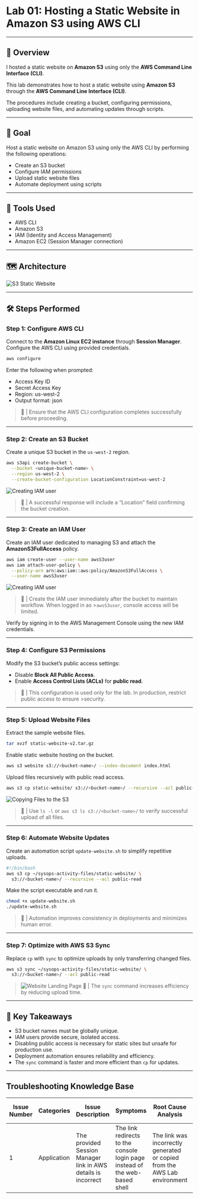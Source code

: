 # Lab 01: Hosting a Static Website in Amazon S3 using AWS CLI

---

## 📘 Overview

I hosted a static website on **Amazon S3** using only the **AWS Command Line Interface (CLI)**.

This lab demonstrates how to host a static website using **Amazon S3** through the **AWS Command Line Interface (CLI)**.

The procedures include creating a bucket, configuring permissions, uploading website files, and automating updates through scripts.

---

## 🎯 Goal

Host a static website on Amazon S3 using only the AWS CLI by performing the following operations:

- Create an S3 bucket  
- Configure IAM permissions  
- Upload static website files  
- Automate deployment using scripts

---

## 🧰 Tools Used

- AWS CLI  
- Amazon S3  
- IAM (Identity and Access Management)  
- Amazon EC2 (Session Manager connection)

---

## 🗺️ Architecture

![S3 Static Website](screenshots/Architecture.png)

---

## 🛠️ Steps Performed

### Step 1: Configure AWS CLI

Connect to the **Amazon Linux EC2 instance** through **Session Manager**. Configure the AWS CLI using provided credentials.

```bash
aws configure
```

Enter the following when prompted:

- Access Key ID  
- Secret Access Key  
- Region: us-west-2  
- Output format: json  

>📌 | Ensure that the AWS CLI configuration completes successfully before proceeding.

---

### Step 2: Create an S3 Bucket

Create a unique S3 bucket in the `us-west-2` region.

```bash
aws s3api create-bucket \
  --bucket <unique-bucket-name> \
  --region us-west-2 \
  --create-bucket-configuration LocationConstraint=us-west-2
```
![Creating IAM user](screenshots/create-s3.png)
>📌 | A successful response will include a “Location” field confirming the bucket creation.

---

### Step 3: Create an IAM User

Create an IAM user dedicated to managing S3 and attach the **AmazonS3FullAccess** policy.

```bash
aws iam create-user --user-name awsS3user
aws iam attach-user-policy \
  --policy-arn arn:aws:iam::aws:policy/AmazonS3FullAccess \
  --user-name awsS3user
```
![Creating IAM user](screenshots/create-iam.png)
>📌 | Create the IAM user immediately after the bucket to maintain workflow. When logged in as >`awsS3user`, console access will be limited.

Verify by signing in to the AWS Management Console using the new IAM credentials.

---

### Step 4: Configure S3 Permissions

Modify the S3 bucket’s public access settings:

- Disable **Block All Public Access**.  
- Enable **Access Control Lists (ACLs)** for **public read**.

>📌 | This configuration is used only for the lab. In production, restrict public access to ensure >security.

---

### Step 5: Upload Website Files

Extract the sample website files.

```bash
tar xvzf static-website-v2.tar.gz
```

Enable static website hosting on the bucket.

```bash
aws s3 website s3://<bucket-name>/ --index-document index.html
```

Upload files recursively with public read access.

```bash
aws s3 cp static-website/ s3://<bucket-name>/ --recursive --acl public-read
```
![Copying Files to the S3](screenshots/website.png)
>📌 | Use `ls -l` or `aws s3 ls s3://<bucket-name>/` to verify successful upload of all files.

---

### Step 6: Automate Website Updates

Create an automation script `update-website.sh` to simplify repetitive uploads.

```bash
#!/bin/bash
aws s3 cp ~/sysops-activity-files/static-website/ \
  s3://<bucket-name>/ --recursive --acl public-read
```

Make the script executable and run it.

```bash
chmod +x update-website.sh
./update-website.sh
```

>📌 | Automation improves consistency in deployments and minimizes human error.

---

### Step 7: Optimize with AWS S3 Sync

Replace `cp` with `sync` to optimize uploads by only transferring changed files.

```bash
aws s3 sync ~/sysops-activity-files/static-website/ \
  s3://<bucket-name>/ --acl public-read
```
>![Website Landing Page](screenshots/cafe-page.png)
>📌 | The `sync` command increases efficiency by reducing upload time.

---

## 📝 Key Takeaways

- S3 bucket names must be globally unique.  
- IAM users provide secure, isolated access.  
- Disabling public access is necessary for static sites but unsafe for production use.  
- Deployment automation ensures reliability and efficiency.  
- The `sync` command is faster and more efficient than `cp` for updates.  

---

## Troubleshooting Knowledge Base

| Issue Number | Categories   | Issue Description                            | Symptoms | Root Cause Analysis | Resolution Procedures | Helpful Tools or Resources | Comments |
|--------------|---------------|----------------------------------------------|-----------|----------------------|------------------------|-----------------------------|-----------|
| 1 | Application | The provided Session Manager link in AWS details is incorrect | The link redirects to the console login page instead of the web-based shell | The link was incorrectly generated or copied from the AWS Lab environment | Manually connect to the Session Manager via the EC2 Console | EC2 Console |  |
